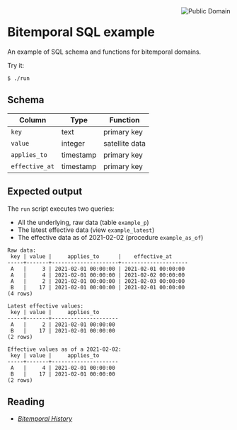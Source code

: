 <a href="LICENSE.md">
<img src="https://unlicense.org/pd-icon.png" alt="Public Domain" align="right"/>
</a>

# Bitemporal SQL example

An example of SQL schema and functions for bitemporal domains.

Try it:
```
$ ./run
```

## Schema

| Column         | Type      | Function       |
|----------------|-----------|----------------|
| `key`          | text      | primary key    |
| `value`        | integer   | satellite data |
| `applies_to`   | timestamp | primary key    |
| `effective_at` | timestamp | primary key    |

## Expected output

The `run` script executes two queries:
- All the underlying, raw data (table `example_p`)
- The latest effective data (view `example_latest`)
- The effective data as of 2021-02-02 (procedure `example_as_of`)

```
Raw data:
 key | value |     applies_to      |    effective_at     
-----+-------+---------------------+---------------------
 A   |     3 | 2021-02-01 00:00:00 | 2021-02-01 00:00:00
 A   |     4 | 2021-02-01 00:00:00 | 2021-02-02 00:00:00
 A   |     2 | 2021-02-01 00:00:00 | 2021-02-03 00:00:00
 B   |    17 | 2021-02-01 00:00:00 | 2021-02-01 00:00:00
(4 rows)

Latest effective values:
 key | value |     applies_to      
-----+-------+---------------------
 A   |     2 | 2021-02-01 00:00:00
 B   |    17 | 2021-02-01 00:00:00
(2 rows)

Effective values as of a 2021-02-02:
 key | value |     applies_to      
-----+-------+---------------------
 A   |     4 | 2021-02-01 00:00:00
 B   |    17 | 2021-02-01 00:00:00
(2 rows)
```

## Reading

* [_Bitemporal History_](https://martinfowler.com/articles/bitemporal-history.html)
